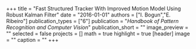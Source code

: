 +++
title = "Fast Structured Tracker With Improved Motion Model Using Robust Kalman Filter"
date = "2016-01-01"
authors = ["I. Bogun","E. Ribeiro"]
publication_types = ["6"]
publication = "_Handbook of Pattern Recognition and Computer Vision_"
publication_short = ""
image_preview = ""
selected = false
projects = []
math = true
highlight = true
[header]
image = ""
caption = ""
+++

